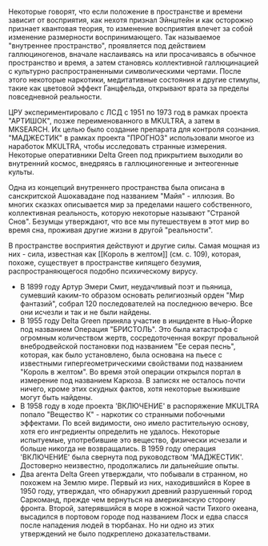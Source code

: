 Некоторые говорят, что если положение в пространстве и времени зависит от восприятия, как нехотя признал Эйнштейн и как осторожно признает квантовая теория, то изменение восприятия влечет за собой изменение размерности воспринимающего. Так называемое "внутреннее пространство", проявляется под действием галлюциногенов, вначале наслаиваясь на или просачиваясь в обычное пространство и время, а затем становясь коллективной галлюцинацией с культурно распространенными символическими чертами. После этого некоторые наркотики, медитативные состояния и другие стимулы, такие как цветовой эффект Ганцфельда, открывают врата за пределы повседневной реальности.

ЦРУ экспериментировало с ЛСД с 1951 по 1973 год в рамках проекта "АРТИШОК", позже переименованного в MKULTRA, а затем в MKSEARCH. Их целью было создание препарата для контроля сознания. "МАДЖЕСТИК" в рамках проекта "ПРОГНОЗ" использовали многое из наработок MKULTRA, чтобы исследовать странные измерения. Некоторые оперативники Delta Green под прикрытием выходили во внутренний космос, внедряясь в галлюциногенные и энтеогенные культы.

Одна из концепций внутреннего пространства была описана в санскритской Ашокавадане под названием "Майя" - иллюзия. Во многих сказках описывается мир за пределами нашего собственного, коллективная реальность, которую некоторые называют "Страной Снов". Безумцы утверждают, что все мы путешествуем в этот мир во время сна, проживая другие жизни в другой "реальности".

В пространстве восприятия действуют и другие силы. Самая мощная из них - сила, известная как [[Король в желтом]] (см. с. 109), которая, похоже, существует в пространстве кипящего безумия, распространяющегося подобно психическому вирусу.

- В 1899 году Артур Эмери Смит, неудачливый поэт и пьяница, сумевший каким-то образом основать религиозный орден "Мир фантазий", собрал 120 последователей на последнюю вечерю. Все они исчезли и так и не были найдены.
- В 1955 году Delta Green приняла участие в инциденте в Нью-Йорке под названием Операция "БРИСТОЛЬ". Это была катастрофа с огромным количеством жертв, сосредоточенная вокруг провальной внебродвейской постановки под названием "Ее серая песнь", которая, как было установлено, была основана на пьесе с известными гипергеометрическими свойствами под названием "Король в желтом". Во время этой операции открылся портал в измерение под названием Каркоза. В записях не осталось почти ничего, кроме этих скудных фактов, хотя некоторые выжившие могут быть найдены.
- В 1958 году в ходе проекта 'ВКЛЮЧЕНИЕ' в распоряжение MKULTRA попало "Вещество К" - наркотик со странными побочными эффектами. По всей видимости, оно имело растительную основу, хотя его ингредиенты определить не удалось. Некоторые испытуемые, употребившие это вещество, физически исчезали и больше никогда не возвращались. В 1959 году операция 'ВКЛЮЧЕНИЕ' была свернута под руководством 'МАДЖЕСТИК'. Достоверно неизвестно, продолжались ли дальнейшие опыты.
- Два агента Delta Green утверждали, что побывали в странном, но похожем на Землю мире. Первый из них, находившийся в Корее в 1950 году, утверждал, что обнаружил древний разрушенный город Саркоманд, прежде чем вернуться на американскую сторону фронта. Второй, затерявшийся в море в южной части Тихого океана, высадился в портовом городе под названием Лоск и едва спасся после нападения людей в тюрбанах. Но ни одно из этих утверждений не было подкреплено доказательствами.